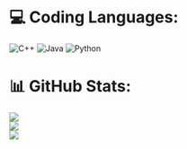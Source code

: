 # 💻 Coding Languages:
![C++](https://img.shields.io/badge/c++-%2300599C.svg?style=for-the-badge&logo=c%2B%2B&logoColor=white) ![Java](https://img.shields.io/badge/java-%23ED8B00.svg?style=for-the-badge&logo=java&logoColor=white) ![Python](https://img.shields.io/badge/python-3670A0?style=for-the-badge&logo=python&logoColor=ffdd54)
# 📊 GitHub Stats:
![](https://github-readme-stats.vercel.app/api?username=TwoNick&theme=city_light&hide_border=false&include_all_commits=false&count_private=false)<br/>
![](https://github-readme-streak-stats.herokuapp.com/?user=TwoNick&theme=city_light&hide_border=false)<br/>
![](https://github-readme-stats.vercel.app/api/top-langs/?username=TwoNick&theme=city_light&hide_border=false&include_all_commits=false&count_private=false&layout=compact)

<!-- Proudly created with GPRM ( https://gprm.itsvg.in ) -->
